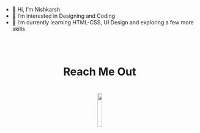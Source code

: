 - 👋 Hi, I’m Nishkarsh
- 👀 I’m interested in Designing and Coding
- 🌱 I’m currently learning HTML-CSS, UI Design and exploring a few more skills

<br><br>
<h1 align="center"> Reach Me Out
  <h1 align="center">
  <img width=15% src="https://user-images.githubusercontent.com/93878984/145679929-b3415afd-a39a-4053-8d6f-4bcadfc33a22.png"/>
                                                                                                    
<!---
Nishkarshkp/Nishkarshkp is a ✨ special ✨ repository because its `README.md` (this file) appears on your GitHub profile.
You can click the Preview link to take a look at your changes.
--->

